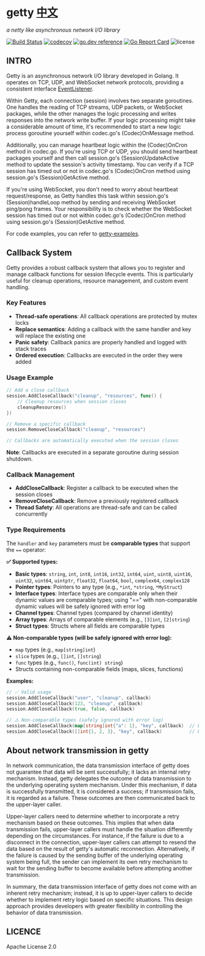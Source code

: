 # getty [中文](./README_CN.md)

 *a netty like asynchronous network I/O library*

[![Build Status](https://travis-ci.org/AlexStocks/getty.svg?branch=master)](https://travis-ci.org/AlexStocks/getty)
[![codecov](https://codecov.io/gh/AlexStocks/getty/branch/master/graph/badge.svg)](https://codecov.io/gh/AlexStocks/getty)
[![go.dev reference](https://img.shields.io/badge/go.dev-reference-007d9c?logo=go&logoColor=white&style=flat-square)](https://pkg.go.dev/github.com/AlexStocks/getty?tab=doc)
[![Go Report Card](https://goreportcard.com/badge/github.com/AlexStocks/getty)](https://goreportcard.com/report/github.com/AlexStocks/getty)
![license](https://img.shields.io/badge/license-Apache--2.0-green.svg)

## INTRO

Getty is an asynchronous network I/O library developed in Golang. It operates on TCP, UDP, and WebSocket network protocols, providing a consistent interface [EventListener](https://github.com/AlexStocks/getty/blob/01184614ef72d0cf2dd11894ab31e0dace066b6c/transport/getty.go#L68).

Within Getty, each connection (session) involves two separate goroutines. One handles the reading of TCP streams, UDP packets, or WebSocket packages, while the other manages the logic processing and writes responses into the network write buffer. If your logic processing might take a considerable amount of time, it's recommended to start a new logic process goroutine yourself within codec.go's (Codec)OnMessage method.

Additionally, you can manage heartbeat logic within the (Codec)OnCron method in codec.go. If you're using TCP or UDP, you should send heartbeat packages yourself and then call session.go's (Session)UpdateActive method to update the session's activity timestamp. You can verify if a TCP session has timed out or not in codec.go's (Codec)OnCron method using session.go's (Session)GetActive method.

If you're using WebSocket, you don't need to worry about heartbeat request/response, as Getty handles this task within session.go's (Session)handleLoop method by sending and receiving WebSocket ping/pong frames. Your responsibility is to check whether the WebSocket session has timed out or not within codec.go's (Codec)OnCron method using session.go's (Session)GetActive method.

For code examples, you can refer to [getty-examples](https://github.com/AlexStocks/getty-examples).

## Callback System

Getty provides a robust callback system that allows you to register and manage callback functions for session lifecycle events. This is particularly useful for cleanup operations, resource management, and custom event handling.

### Key Features

- **Thread-safe operations**: All callback operations are protected by mutex locks
- **Replace semantics**: Adding a callback with the same handler and key will replace the existing one
- **Panic safety**: Callback panics are properly handled and logged with stack traces
- **Ordered execution**: Callbacks are executed in the order they were added

### Usage Example

```go
// Add a close callback
session.AddCloseCallback("cleanup", "resources", func() {
    // Cleanup resources when session closes
    cleanupResources()
})

// Remove a specific callback
session.RemoveCloseCallback("cleanup", "resources")

// Callbacks are automatically executed when the session closes
```

**Note**: Callbacks are executed in a separate goroutine during session shutdown.

### Callback Management

- **AddCloseCallback**: Register a callback to be executed when the session closes
- **RemoveCloseCallback**: Remove a previously registered callback
- **Thread Safety**: All operations are thread-safe and can be called concurrently

### Type Requirements

The `handler` and `key` parameters must be **comparable types** that support the `==` operator:

**✅ Supported types:**
- **Basic types**: `string`, `int`, `int8`, `int16`, `int32`, `int64`, `uint`, `uint8`, `uint16`, `uint32`, `uint64`, `uintptr`, `float32`, `float64`, `bool`, `complex64`, `complex128`
- **Pointer types**: Pointers to any type (e.g., `*int`, `*string`, `*MyStruct`)
- **Interface types**: Interface types are comparable only when their dynamic values are comparable types; using "==" with non-comparable dynamic values will be safely ignored with error log
- **Channel types**: Channel types (compared by channel identity)
- **Array types**: Arrays of comparable elements (e.g., `[3]int`, `[2]string`)
- **Struct types**: Structs where all fields are comparable types

**⚠️ Non-comparable types (will be safely ignored with error log):**
- `map` types (e.g., `map[string]int`)
- `slice` types (e.g., `[]int`, `[]string`)
- `func` types (e.g., `func()`, `func(int) string`)
- Structs containing non-comparable fields (maps, slices, functions)

**Examples:**
```go
// ✅ Valid usage
session.AddCloseCallback("user", "cleanup", callback)
session.AddCloseCallback(123, "cleanup", callback)
session.AddCloseCallback(true, false, callback)

// ⚠️ Non-comparable types (safely ignored with error log)
session.AddCloseCallback(map[string]int{"a": 1}, "key", callback)  // Logged and ignored
session.AddCloseCallback([]int{1, 2, 3}, "key", callback)          // Logged and ignored
```

## About network transmission in getty

In network communication, the data transmission interface of getty does not guarantee that data will be sent successfully; it lacks an internal retry mechanism. Instead, getty delegates the outcome of data transmission to the underlying operating system mechanism. Under this mechanism, if data is successfully transmitted, it is considered a success; if transmission fails, it is regarded as a failure. These outcomes are then communicated back to the upper-layer caller.

Upper-layer callers need to determine whether to incorporate a retry mechanism based on these outcomes. This implies that when data transmission fails, upper-layer callers must handle the situation differently depending on the circumstances. For instance, if the failure is due to a disconnect in the connection, upper-layer callers can attempt to resend the data based on the result of getty's automatic reconnection. Alternatively, if the failure is caused by the sending buffer of the underlying operating system being full, the sender can implement its own retry mechanism to wait for the sending buffer to become available before attempting another transmission.

In summary, the data transmission interface of getty does not come with an inherent retry mechanism; instead, it is up to upper-layer callers to decide whether to implement retry logic based on specific situations. This design approach provides developers with greater flexibility in controlling the behavior of data transmission.

## LICENCE

Apache License 2.0

